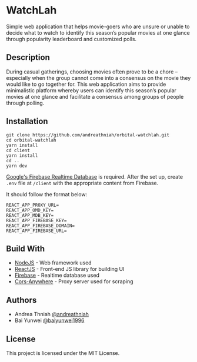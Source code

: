 # WatchLah

Simple web application that helps movie-goers who are unsure or unable to decide what to watch to identify this season’s popular movies at one glance through popularity leaderboard and customized polls.

## Description

During casual gatherings, choosing movies often prove to be a chore – especially when the group cannot come into a consensus on the movie they would like to go together for. This web application aims to provide minimalistic platform whereby users can identify this season’s popular movies at one glance and facilitate a consensus among groups of people through polling.

## Installation

```
git clone https://github.com/andreathniah/orbital-watchlah.git
cd orbital-watchlah
yarn install
cd client
yarn install
cd ..
yarn dev
```

[Google's Firebase Realtime Database](https://firebase.google.com/products/realtime-database/) is required. After the set up, create `.env` file at `/client` with the appropriate content from Firebase.

It should follow the format below:

```
REACT_APP_PROXY_URL=
REACT_APP_OMD_KEY=
REACT_APP_MDB_KEY=
REACT_APP_FIREBASE_KEY=
REACT_APP_FIREBASE_DOMAIN=
REACT_APP_FIREBASE_URL=
```

## Build With

- [NodeJS](http://www.dropwizard.io/1.0.2/docs/) - Web framework used
- [ReactJS](https://reactjs.org/) - Front-end JS library for building UI
- [Firebase](https://firebase.google.com/) - Realtime database used
- [Cors-Anywhere](https://github.com/Rob--W/cors-anywhere) - Proxy server used for scraping

## Authors

- Andrea Thniah [@andreathniah](http://www.andreathniah.com/)
- Bai Yunwei [@baiyunwei1996](https://github.com/baiyunwei1996)

## License

This project is licensed under the MIT License.
